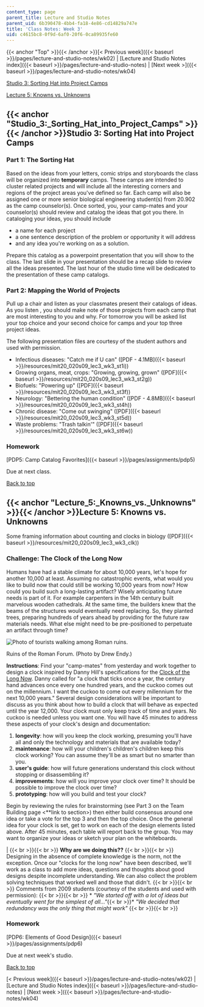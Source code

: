 ```yaml
---
content_type: page
parent_title: Lecture and Studio Notes
parent_uid: 6b390478-4bb4-fa18-4e86-cd14829a747e
title: 'Class Notes: Week 3'
uid: c4615bc8-0f9d-6af0-20f6-0ca89935fe60
---
```


{{< anchor "Top" >}}{{< /anchor >}}[< Previous week]({{< baseurl >}}/pages/lecture-and-studio-notes/wk02) | [Lecture and Studio Notes index]({{< baseurl >}}/pages/lecture-and-studio-notes) | [Next week >]({{< baseurl >}}/pages/lecture-and-studio-notes/wk04)

[Studio 3: Sorting Hat into Project Camps](#Studio_3:_Sorting_Hat_into_Project_Camps)

[Lecture 5: Knowns vs. Unknowns](#Lecture_5:_Knowns_vs._Unknowns)

{{< anchor "Studio_3:_Sorting_Hat_into_Project_Camps" >}}{{< /anchor >}}Studio 3: Sorting Hat into Project Camps
----------------------------------------------------------------------------------------------------------------

### Part 1: The Sorting Hat

Based on the ideas from your letters, comic strips and storyboards the class will be organized into **temporary** camps. These camps are intended to cluster related projects and will include all the interesting corners and regions of the project areas you've defined so far. Each camp will also be assigned one or more senior biological engineering student(s) from 20.902 as the camp counselor(s). Once sorted, you, your camp-mates and your counselor(s) should review and catalog the ideas that got you there. In cataloging your ideas, you should include

*   a name for each project
*   a one sentence description of the problem or opportunity it will address
*   and any idea you're working on as a solution.

Prepare this catalog as a powerpoint presentation that you will show to the class. The last slide in your presentation should be a recap slide to review all the ideas presented. The last hour of the studio time will be dedicated to the presentation of these camp catalogs.

### Part 2: Mapping the World of Projects

Pull up a chair and listen as your classmates present their catalogs of ideas. As you listen , you should make note of those projects from each camp that are most interesting to you and why. For tomorrow you will be asked list your top choice and your second choice for camps and your top three project ideas.

The following presentation files are courtesy of the student authors and used with permission.

*   Infectious diseases: "Catch me if U can" ([PDF - 4.1MB]({{< baseurl >}}/resources/mit20_020s09_lec3_wk3_st1i))
*   Growing organs, meat, crops: "Growing, growing, grown" ([PDF]({{< baseurl >}}/resources/mit20_020s09_lec3_wk3_st2g))
*   Biofuels: "Powering up" ([PDF]({{< baseurl >}}/resources/mit20_020s09_lec3_wk3_st3f))
*   Neurology: "Bettering the human condition" ([PDF - 4.8MB]({{< baseurl >}}/resources/mit20_020s09_lec3_wk3_st4h))
*   Chronic disease: "Come out swinging" ([PDF]({{< baseurl >}}/resources/mit20_020s09_lec3_wk3_st5d))
*   Waste problems: "Trash talkin'" ([PDF]({{< baseurl >}}/resources/mit20_020s09_lec3_wk3_st6w))

### Homework

[PDP5: Camp Catalog Favorites]({{< baseurl >}}/pages/assignments/pdp5)

Due at next class.

[Back to top](#Top)

{{< anchor "Lecture_5:_Knowns_vs._Unknowns" >}}{{< /anchor >}}Lecture 5: Knowns vs. Unknowns
--------------------------------------------------------------------------------------------

Some framing information about counting and clocks in biology ([PDF]({{< baseurl >}}/resources/mit20_020s09_lec3_wk3_clk))

### Challenge: The Clock of the Long Now

Humans have had a stable climate for about 10,000 years, let's hope for another 10,000 at least. Assuming no catastrophic events, what would you like to build now that could still be working 10,000 years from now? How could you build such a long-lasting artifact? Wisely anticipating future needs is part of it. For example carpenters in the 14th century built marvelous wooden cathedrals. At the same time, the builders knew that the beams of the structures would eventually need replacing. So, they planted trees, preparing hundreds of years ahead by providing for the future raw materials needs. What else might need to be pre-positioned to perpetuate an artifact through time?

![Photo of tourists walking among Roman ruins.](/courses/biological-engineering/20-020-introduction-to-biological-engineering-design-spring-2009/lecture-and-studio-notes/RomaForum_endy.jpg)

Ruins of the Roman Forum. (Photo by Drew Endy.)

**Instructions**: Find your "camp-mates" from yesterday and work together to design a clock inspired by Danny Hill's specifications for the [Clock of the Long Now](http://en.wikipedia.org/wiki/Clock_of_the_Long_Now). Danny called for "a clock that ticks once a year, the century hand advances once every one hundred years, and the cuckoo comes out on the millennium. I want the cuckoo to come out every millennium for the next 10,000 years." Several design considerations will be important to discuss as you think about how to build a clock that will behave as expected until the year 12,000. Your clock must only keep track of time and years. No cuckoo is needed unless you want one. You will have 45 minutes to address these aspects of your clock's design and documentation:

1.  **longevity**: how will you keep the clock working, presuming you'll have all and only the technology and materials that are available today?
2.  **maintenance**: how will your children's children's children keep this clock working? You can assume they'll be as smart but no smarter than you.
3.  **user's guide**: how will future generations understand this clock without stopping or disassembling it?
4.  **improvements**: how will you improve your clock over time? It should be possible to improve the clock over time?
5.  **prototyping**: how will you build and test your clock?

Begin by reviewing the rules for brainstorming (see Part 3 on the Team Building page <\*\*link to section>) then either build consensus around one idea or take a vote for the top 3 and then the top choice. Once the general idea for your clock is set, get to work on each of the design elements listed above. After 45 minutes, each table will report back to the group. You may want to organize your ideas or sketch your plan on the whiteboards.

|  {{< br >}}{{< br >}} **Why are we doing this??** {{< br >}}{{< br >}} Designing in the absence of complete knowledge is the norm, not the exception. Once our "clocks for the long now" have been described, we'll work as a class to add more ideas, questions and thoughts about good designs despite incomplete understanding. We can also collect the problem solving techniques that worked well and those that didn't. {{< br >}}{{< br >}} Comments from 2009 students (courtesy of the students and used with permission): {{< br >}}{{< br >}} *   _"We started off with a lot of ideas but eventually went for the simplest of all..."_{{< br >}}*   _"We decided that redundancy was the only thing that might work"_ {{< br >}}{{< br >}}  

### Homework

[PDP6: Elements of Good Design]({{< baseurl >}}/pages/assignments/pdp6)

Due at next week's studio.

[Back to top](#Top)

[< Previous week]({{< baseurl >}}/pages/lecture-and-studio-notes/wk02) | [Lecture and Studio Notes index]({{< baseurl >}}/pages/lecture-and-studio-notes) | [Next week >]({{< baseurl >}}/pages/lecture-and-studio-notes/wk04)